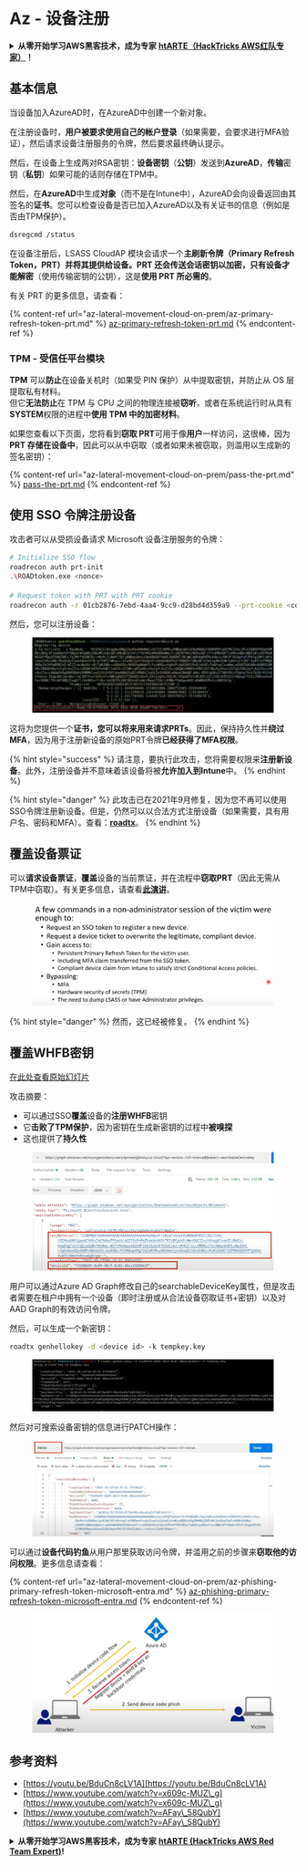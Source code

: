 # Az - 设备注册

<details>

<summary><strong>从零开始学习AWS黑客技术，成为专家</strong> <a href="https://training.hacktricks.xyz/courses/arte"><strong>htARTE（HackTricks AWS红队专家）</strong></a><strong>！</strong></summary>

支持HackTricks的其他方式：

- 如果您想看到您的**公司在HackTricks中做广告**或**下载PDF格式的HackTricks**，请查看[**订阅计划**](https://github.com/sponsors/carlospolop)!
- 获取[**官方PEASS & HackTricks周边产品**](https://peass.creator-spring.com)
- 探索[**PEASS家族**](https://opensea.io/collection/the-peass-family)，我们的独家[**NFTs**](https://opensea.io/collection/the-peass-family)
- **加入** 💬 [**Discord群组**](https://discord.gg/hRep4RUj7f) 或 [**电报群组**](https://t.me/peass) 或 **关注**我们的**Twitter** 🐦 [**@hacktricks_live**](https://twitter.com/hacktricks_live)**。**
- 通过向[**HackTricks**](https://github.com/carlospolop/hacktricks)和[**HackTricks Cloud**](https://github.com/carlospolop/hacktricks-cloud) github仓库提交PR来分享您的黑客技巧。

</details>

## 基本信息

当设备加入AzureAD时，在AzureAD中创建一个新对象。

在注册设备时，**用户被要求使用自己的帐户登录**（如果需要，会要求进行MFA验证），然后请求设备注册服务的令牌，然后要求最终确认提示。

然后，在设备上生成两对RSA密钥：**设备密钥**（**公钥**）发送到**AzureAD**，**传输**密钥（**私钥**）如果可能的话则存储在TPM中。

然后，在**AzureAD**中生成**对象**（而不是在Intune中），AzureAD会向设备返回由其签名的**证书**。您可以检查设备是否已加入AzureAD以及有关证书的信息（例如是否由TPM保护）。
```bash
dsregcmd /status
```
在设备注册后，LSASS CloudAP 模块会请求一个**主刷新令牌（Primary Refresh Token，PRT）**并将其提供给设备。PRT 还会传送**会话密钥以加密，只有设备才能解密**（使用传输密钥的公钥），这是**使用 PRT 所必需的**。

有关 PRT 的更多信息，请查看：

{% content-ref url="az-lateral-movement-cloud-on-prem/az-primary-refresh-token-prt.md" %}
[az-primary-refresh-token-prt.md](az-lateral-movement-cloud-on-prem/az-primary-refresh-token-prt.md)
{% endcontent-ref %}

### TPM - 受信任平台模块

**TPM** 可以**防止**在设备关机时（如果受 PIN 保护）从中提取密钥，并防止从 OS 层提取私有材料。\
但它**无法防止**在 TPM 与 CPU 之间的物理连接被**窃听**，或者在系统运行时从具有**SYSTEM**权限的进程中**使用 TPM 中的加密材料**。

如果您查看以下页面，您将看到**窃取 PRT**可用于像**用户**一样访问，这很棒，因为**PRT 存储在设备中**，因此可以从中窃取（或者如果未被窃取，则滥用以生成新的签名密钥）：

{% content-ref url="az-lateral-movement-cloud-on-prem/pass-the-prt.md" %}
[pass-the-prt.md](az-lateral-movement-cloud-on-prem/pass-the-prt.md)
{% endcontent-ref %}

## 使用 SSO 令牌注册设备

攻击者可以从受损设备请求 Microsoft 设备注册服务的令牌：
```bash
# Initialize SSO flow
roadrecon auth prt-init
.\ROADtoken.exe <nonce>

# Request token with PRT with PRT cookie
roadrecon auth -r 01cb2876-7ebd-4aa4-9cc9-d28bd4d359a9 --prt-cookie <cookie>
```
然后，您可以注册设备：

<figure><img src="../../.gitbook/assets/image (4) (1) (1).png" alt=""><figcaption></figcaption></figure>

这将为您提供一个**证书，您可以将来用来请求PRTs**。因此，保持持久性并**绕过MFA**，因为用于注册新设备的原始PRT令牌**已经获得了MFA权限**。

{% hint style="success" %}
请注意，要执行此攻击，您将需要权限来**注册新设备**。此外，注册设备并不意味着该设备将被**允许加入到Intune**中。
{% endhint %}

{% hint style="danger" %}
此攻击已在2021年9月修复，因为您不再可以使用SSO令牌注册新设备。但是，仍然可以以合法方式注册设备（如果需要，具有用户名、密码和MFA）。查看：[**roadtx**](az-lateral-movement-cloud-on-prem/az-roadtx-authentication.md)。
{% endhint %}

## 覆盖设备票证

可以**请求设备票证**，**覆盖**设备的当前票证，并在流程中**窃取PRT**（因此无需从TPM中窃取）。有关更多信息，请查看[**此演讲**](https://youtu.be/BduCn8cLV1A)。

<figure><img src="../../.gitbook/assets/image (4) (1) (1) (1).png" alt=""><figcaption></figcaption></figure>

{% hint style="danger" %}
然而，这已经被修复。
{% endhint %}

## 覆盖WHFB密钥

[在此处查看原始幻灯片](https://dirkjanm.io/assets/raw/Windows%20Hello%20from%20the%20other%20side_nsec_v1.0.pdf)

攻击摘要：

* 可以通过SSO**覆盖**设备的**注册WHFB**密钥
* 它**击败了TPM保护**，因为密钥在生成新密钥的过程中**被嗅探**
* 这也提供了**持久性**

<figure><img src="../../.gitbook/assets/image (6).png" alt=""><figcaption></figcaption></figure>

用户可以通过Azure AD Graph修改自己的searchableDeviceKey属性，但是攻击者需要在租户中拥有一个设备（即时注册或从合法设备窃取证书+密钥）以及对AAD Graph的有效访问令牌。

然后，可以生成一个新密钥：
```bash
roadtx genhellokey -d <device id> -k tempkey.key
```
<figure><img src="../../.gitbook/assets/image (7).png" alt=""><figcaption></figcaption></figure>

然后对可搜索设备密钥的信息进行PATCH操作：

<figure><img src="../../.gitbook/assets/image (8).png" alt=""><figcaption></figcaption></figure>

可以通过**设备代码钓鱼**从用户那里获取访问令牌，并滥用之前的步骤来**窃取他的访问权限**。更多信息请查看：

{% content-ref url="az-lateral-movement-cloud-on-prem/az-phishing-primary-refresh-token-microsoft-entra.md" %}
[az-phishing-primary-refresh-token-microsoft-entra.md](az-lateral-movement-cloud-on-prem/az-phishing-primary-refresh-token-microsoft-entra.md)
{% endcontent-ref %}

<figure><img src="../../.gitbook/assets/image (9).png" alt=""><figcaption></figcaption></figure>

## 参考资料

* [https://youtu.be/BduCn8cLV1A](https://youtu.be/BduCn8cLV1A)
* [https://www.youtube.com/watch?v=x609c-MUZ\_g](https://www.youtube.com/watch?v=x609c-MUZ\_g)
* [https://www.youtube.com/watch?v=AFay\_58QubY](https://www.youtube.com/watch?v=AFay\_58QubY)

<details>

<summary><strong>从零开始学习AWS黑客技术，成为专家</strong> <a href="https://training.hacktricks.xyz/courses/arte"><strong>htARTE (HackTricks AWS Red Team Expert)</strong></a><strong>!</strong></summary>

支持HackTricks的其他方式：

* 如果您想看到您的**公司在HackTricks中做广告**或**下载PDF格式的HackTricks**，请查看[**订阅计划**](https://github.com/sponsors/carlospolop)!
* 获取[**官方PEASS & HackTricks周边产品**](https://peass.creator-spring.com)
* 探索[**PEASS家族**](https://opensea.io/collection/the-peass-family)，我们的独家[**NFTs**](https://opensea.io/collection/the-peass-family)
* **加入** 💬 [**Discord群**](https://discord.gg/hRep4RUj7f) 或 [**电报群**](https://t.me/peass) 或在**Twitter**上关注我们 🐦 [**@hacktricks_live**](https://twitter.com/hacktricks_live)**.**
* 通过向[**HackTricks**](https://github.com/carlospolop/hacktricks)和[**HackTricks Cloud**](https://github.com/carlospolop/hacktricks-cloud) github仓库提交PR来分享您的黑客技巧。

</details>
